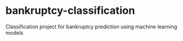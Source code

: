# bankruptcy-classification
Classification project for bankruptcy prediction using machine learning models
